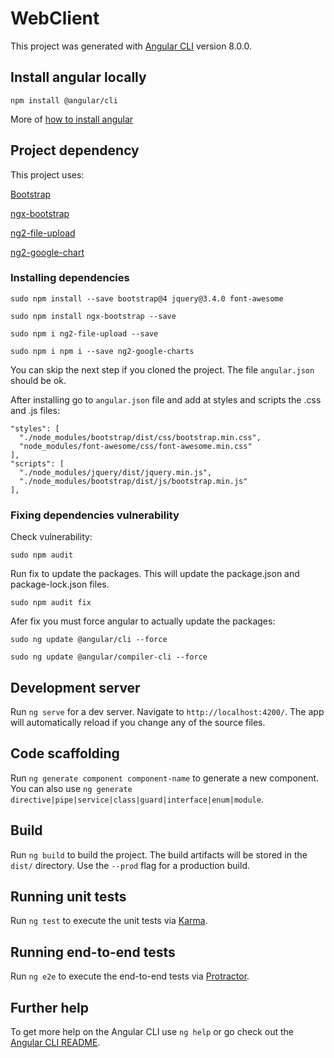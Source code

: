 # WebClient

This project was generated with [Angular CLI](https://github.com/angular/angular-cli) version 8.0.0.

## Install angular locally

  `npm install @angular/cli`
  
  More of [how to install angular](https://www.npmjs.com/package/@angular/cli)

## Project dependency

This project uses: 

[Bootstrap](https://getbootstrap.com/) 

[ngx-bootstrap](https://valor-software.com/ngx-bootstrap/#/documentation#getting-started)

[ng2-file-upload](https://github.com/valor-software/ng2-file-upload)

[ng2-google-chart](https://www.devrandom.it/software/ng2-google-charts/)


### Installing dependencies
`sudo npm install --save bootstrap@4 jquery@3.4.0 font-awesome`

`sudo npm install ngx-bootstrap --save`

`sudo npm i ng2-file-upload --save`

`sudo npm i npm i --save ng2-google-charts`

You can skip the next step if you cloned the project. The file `angular.json` should be ok.

After installing go to `angular.json` file and add at styles and scripts the .css and .js files:

	"styles": [
	  "./node_modules/bootstrap/dist/css/bootstrap.min.css",
	  "node_modules/font-awesome/css/font-awesome.min.css"
	],
	"scripts": [
	  "./node_modules/jquery/dist/jquery.min.js",
	  "./node_modules/bootstrap/dist/js/bootstrap.min.js"
	],

### Fixing dependencies vulnerability

Check vulnerability:

`sudo npm audit` 

Run fix to update the packages. This will update the package.json and package-lock.json files.

`sudo npm audit fix`

Afer fix you must force angular to actually update the packages:

`sudo ng update @angular/cli --force`

`sudo ng update @angular/compiler-cli --force`

## Development server

Run `ng serve` for a dev server. Navigate to `http://localhost:4200/`. The app will automatically reload if you change any of the source files.

## Code scaffolding

Run `ng generate component component-name` to generate a new component. You can also use `ng generate directive|pipe|service|class|guard|interface|enum|module`.

## Build

Run `ng build` to build the project. The build artifacts will be stored in the `dist/` directory. Use the `--prod` flag for a production build.

## Running unit tests

Run `ng test` to execute the unit tests via [Karma](https://karma-runner.github.io).

## Running end-to-end tests

Run `ng e2e` to execute the end-to-end tests via [Protractor](http://www.protractortest.org/).

## Further help

To get more help on the Angular CLI use `ng help` or go check out the [Angular CLI README](https://github.com/angular/angular-cli/blob/master/README.md).

